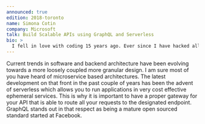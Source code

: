 ```yaml
---
announced: true
edition: 2018-toronto
name: Simona Cotin
company: Microsoft
talk: Build Scalable APIs using GraphQL and Serverless
bio: >
  I fell in love with coding 15 years ago. Ever since I have hacked all kinds of projects in C/C++, Delphi, C#, PHP, Java, Python, Lisp, Javascript and hoping to learn Go this year. I started my career writing Delphi for Rad Studio at Borland (or Embarcadero). While working for Corvil and Arista Networks, developed a passion for data analytics platforms and network data as well as Angular with Typescript (right before it became super popular).
---
```


Current trends in software and backend architecture have been evolving towards a more loosely coupled more granular design. I am sure most of you have heard of microservice based architectures. The latest development on that front in the past couple of years has been the advent of serverless which allows you to run applications in very cost effective ephemeral services. This is why it is important to have a proper gateway for your API that is able to route all your requests to the designated endpoint. GraphQL stands out in that respect as being a mature open sourced standard started at Facebook.
